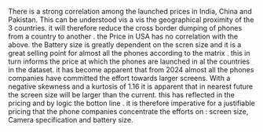 There is a strong correlation among the launched prices in India, China and Pakistan. This can be understood vis a vis the geographical proximity of the 3 countries. it will therefore reduce the cross border dumping of phones from a country to another .
the Price in USA has no correlation with the above.
the Battery size is greatly dependent on the scren size and it is a great selling point for almost all the phones according to the matrix . this in turn informs the price at which the phones are launched in al the countries in the dataset.
it has become apparent that from 2024 almost all the phones companies have committed the effort towards larger screens. With a negative skewness and a kurtosis of 1.16 it is apparent that in nearest future the screen size will be larger than the current.
this has reflected in the pricing and by logic the botton line .
it is therefore imperative for a justifiable pricing that the phone companies concentrate the efforts on : screen size, Camera specification  and battery size.
